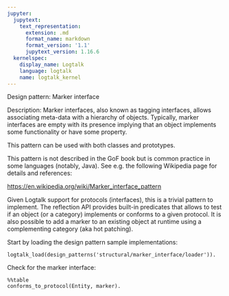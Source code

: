 ```yaml
---
jupyter:
  jupytext:
    text_representation:
      extension: .md
      format_name: markdown
      format_version: '1.1'
      jupytext_version: 1.16.6
  kernelspec:
    display_name: Logtalk
    language: logtalk
    name: logtalk_kernel
---
```


<!--
________________________________________________________________________

This file is part of Logtalk <https://logtalk.org/>  
SPDX-FileCopyrightText: 1998-2025 Paulo Moura <pmoura@logtalk.org>  
SPDX-License-Identifier: Apache-2.0

Licensed under the Apache License, Version 2.0 (the "License");
you may not use this file except in compliance with the License.
You may obtain a copy of the License at

    http://www.apache.org/licenses/LICENSE-2.0

Unless required by applicable law or agreed to in writing, software
distributed under the License is distributed on an "AS IS" BASIS,
WITHOUT WARRANTIES OR CONDITIONS OF ANY KIND, either express or implied.
See the License for the specific language governing permissions and
limitations under the License.
________________________________________________________________________
-->

Design pattern:
	Marker interface

Description:
	Marker interfaces, also known as tagging interfaces, allows
	associating meta-data with a hierarchy of objects. Typically,
	marker interfaces are empty with its presence implying that
	an object implements some functionality or have some property.

This pattern can be used with both classes and prototypes.

This pattern is not described in the GoF book but is common practice
in some languages (notably, Java). See e.g. the following Wikipedia
page for details and references:

https://en.wikipedia.org/wiki/Marker_interface_pattern

Given Logtalk support for protocols (interfaces), this is a trivial
pattern to implement. The reflection API provides built-in predicates
that allows to test if an object (or a category) implements or conforms
to a given protocol. It is also possible to add a marker to an existing
object at runtime using a complementing category (aka hot patching).

Start by loading the design pattern sample implementations:

```logtalk
logtalk_load(design_patterns('structural/marker_interface/loader')).
```

Check for the marker interface:

```logtalk
%%table
conforms_to_protocol(Entity, marker).
```

<!--
Entity = an_object ;
Entity = a_descendant_object ;
Entity = another_object ;
Entity = a_category ;
false.
-->

